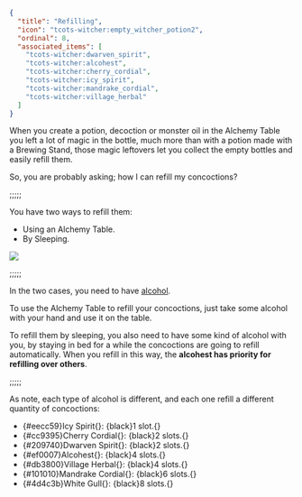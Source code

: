 ```json
{
  "title": "Refilling",
  "icon": "tcots-witcher:empty_witcher_potion2",
  "ordinal": 8,
  "associated_items": [
    "tcots-witcher:dwarven_spirit",
    "tcots-witcher:alcohest",
    "tcots-witcher:cherry_cordial",
    "tcots-witcher:icy_spirit",
    "tcots-witcher:mandrake_cordial",
    "tcots-witcher:village_herbal"
  ]
}
```

When you create a potion, decoction or monster oil in the Alchemy Table you
left a lot of magic in the bottle, much more than with a potion
made with a Brewing Stand, those magic leftovers let you collect the
empty bottles and easily refill them.


So, you are probably asking; how I can refill my concoctions?

;;;;;

You have two ways to refill them:
- Using an Alchemy Table.
- By Sleeping. 

![](tcots-witcher:textures/gui/sprites/alchemy_almanac/entries/refilling/refilling_bottle.png,fit)

;;;;;

In the two cases, you need to have [alcohol](^tcots-witcher:alchemy_basics/basic_ingredients).


To use the Alchemy Table to refill your concoctions, just take some alcohol with your hand
and use it on the table.


To refill them by sleeping, you also need to have some kind of alcohol with you,
by staying in bed for a while the concoctions are going to refill automatically.
When you refill in this way, the __alcohest has priority for refilling over others__.

;;;;;

As note, each type of alcohol is different, and each one refill a different quantity of
concoctions:

- {#eecc59}Icy Spirit{}: {black}1 slot.{}
- {#cc9395}Cherry Cordial{}: {black}2 slots.{}
- {#209740}Dwarven Spirit{}: {black}2 slots.{}
- {#ef0007}Alcohest{}: {black}4 slots.{}
- {#db3800}Village Herbal{}: {black}4 slots.{}
- {#101010}Mandrake Cordial{}: {black}6 slots.{}
- {#4d4c3b}White Gull{}: {black}8 slots.{}